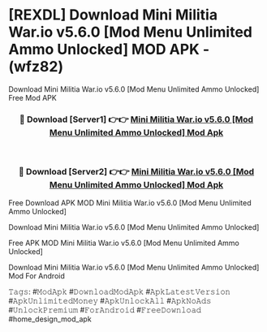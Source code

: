 # [REXDL] Download Mini Militia War.io v5.6.0 [Mod Menu Unlimited Ammo Unlocked] MOD APK - (wfz82)
Download Mini Militia War.io v5.6.0 [Mod Menu Unlimited Ammo Unlocked] Free Mod APK

<div align="center">
<h3>🔴 Download [Server1] 👉👉 <a href="https://apk-comot.site?title=Mini_Militia_War.io_v5.6.0_[Mod_Menu_Unlimited_Ammo_Unlocked]">Mini Militia War.io v5.6.0 [Mod Menu Unlimited Ammo Unlocked] Mod Apk</a></h3><br>

<h3>🔴 Download [Server2] 👉👉 <a href="https://apk-comot.site?title=Mini_Militia_War.io_v5.6.0_[Mod_Menu_Unlimited_Ammo_Unlocked]">Mini Militia War.io v5.6.0 [Mod Menu Unlimited Ammo Unlocked] Mod Apk</a></h3>
</div>


Free Download APK MOD Mini Militia War.io v5.6.0 [Mod Menu Unlimited Ammo Unlocked]

Download Mini Militia War.io v5.6.0 [Mod Menu Unlimited Ammo Unlocked] 

Free APK MOD Mini Militia War.io v5.6.0 [Mod Menu Unlimited Ammo Unlocked] 

Download Mini Militia War.io v5.6.0 [Mod Menu Unlimited Ammo Unlocked] Mod For Android

𝚃𝚊𝚐𝚜: #𝙼𝚘𝚍𝙰𝚙𝚔 #𝙳𝚘𝚠𝚗𝚕𝚘𝚊𝚍𝙼𝚘𝚍𝙰𝚙𝚔 #𝙰𝚙𝚔𝙻𝚊𝚝𝚎𝚜𝚝𝚅𝚎𝚛𝚜𝚒𝚘𝚗 #𝙰𝚙𝚔𝚄𝚗𝚕𝚒𝚖𝚒𝚝𝚎𝚍𝙼𝚘𝚗𝚎𝚢 #𝙰𝚙𝚔𝚄𝚗𝚕𝚘𝚌𝚔𝙰𝚕𝚕 #𝙰𝚙𝚔𝙽𝚘𝙰𝚍𝚜 #𝚄𝚗𝚕𝚘𝚌𝚔𝙿𝚛𝚎𝚖𝚒𝚞𝚖 #𝙵𝚘𝚛𝙰𝚗𝚍𝚛𝚘𝚒𝚍 #𝙵𝚛𝚎𝚎𝙳𝚘𝚠𝚗𝚕𝚘𝚊𝚍 #home_design_mod_apk